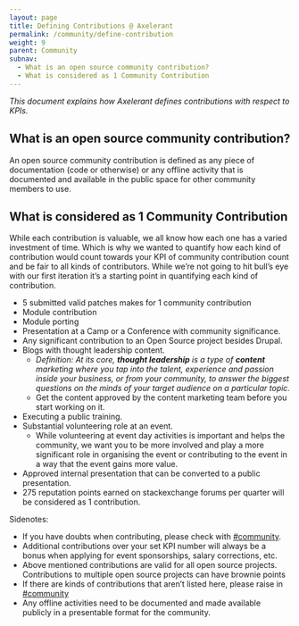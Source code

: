 ```yaml
---
layout: page
title: Defining Contributions @ Axelerant
permalink: /community/define-contribution
weight: 9
parent: Community
subnav:
  - What is an open source community contribution?
  - What is considered as 1 Community Contribution
---
```


_This document explains how Axelerant defines contributions with respect to KPIs._

## What is an open source community contribution?

An open source community contribution is defined as any piece of documentation (code or otherwise) or any offline activity that is documented and available in the public space for other community members to use.

## What is considered as 1 Community Contribution

While each contribution is valuable, we all know how each one has a varied investment of time. Which is why we wanted to quantify how each kind of contribution would count towards your KPI of community contribution count and be fair to all kinds of contributors. While we’re not going to hit bull’s eye with our first iteration it’s a starting point in quantifying each kind of contribution.

* 5 submitted valid patches makes for 1 community contribution
* Module contribution
* Module porting
* Presentation at a Camp or a Conference with community significance.
* Any significant contribution to an Open Source project besides Drupal.
* Blogs with thought leadership content.
  * _Definition: At its core, **thought leadership** is a type of **content** marketing where you tap into the talent, experience and passion inside your business, or from your community, to answer the biggest questions on the minds of your target audience on a particular topic._
  * Get the content approved by the content marketing team before you start working on it.
* Executing a public training.
* Substantial volunteering role at an event.
  * While volunteering at event day activities is important and helps the community, we want you to be more involved and play a more significant role in organising the event or contributing to the event in a way that the event gains more value.
*  Approved internal presentation that can be converted to a public presentation.
*  275 reputation points earned on stackexchange forums per quarter will be considered as 1 contribution.

Sidenotes:

* If you have doubts when contributing, please check with [#community](https://axelerant.slack.com/messages/community/).
* Additional contributions over your set KPI number will always be a bonus when applying for event sponsorships, salary corrections, etc.
* Above mentioned contributions are valid for all open source projects. Contributions to multiple open source projects can have brownie points
* If there are kinds of contributions that aren’t listed here, please raise in [#community](https://axelerant.slack.com/messages/community/)
* Any offline activities need to be documented and made available publicly in a presentable format for the community.
